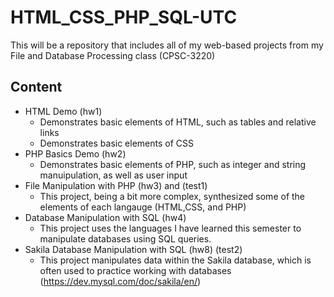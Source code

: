 # HTML_CSS_PHP_SQL-UTC
 This will be a repository that includes all of my web-based projects from my File and Database Processing class (CPSC-3220)
## Content
- HTML Demo (hw1)
    - Demonstrates basic elements of HTML, such as tables and relative links
    - Demonstrates basic elements of CSS
- PHP Basics Demo (hw2)
    - Demonstrates basic elements of PHP, such as integer and string manuipulation, as well as user input
- File Manipulation with PHP (hw3) and (test1)
    - This project, being a bit more complex, synthesized some of the elements of each langauge (HTML,CSS, and PHP)
- Database Manipulation with SQL (hw4) 
    - This project uses the languages I have learned this semester to manipulate databases using SQL queries.
- Sakila Database Manipulation with SQL (hw8) (test2) 
    - This project manipulates data within the Sakila database, which is often used to practice working with databases (https://dev.mysql.com/doc/sakila/en/)
    



